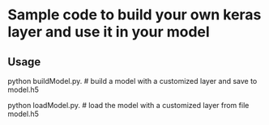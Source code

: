 <h1>Sample code to build  your own  keras layer and use it in your  model</h1>




## Usage



python buildModel.py. # build a model with a customized layer and save to  model.h5

python loadModel.py.  # load  the model with a customized layer from file model.h5
